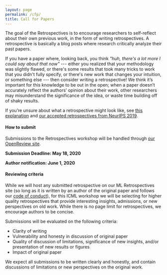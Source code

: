 ```yaml
---
layout: page
permalink: /cfp/
title: Call for Papers
---
```


The goal of the Retrospectives is to encourage researchers to self-reflect about their own previous work, in the form of writing retrospectives. A retrospective is basically a blog posts where research critically analyze their past papers.

If you have a paper where, looking back, you think *"huh, there's a lot more I could say about that now"* ---  either you realized that your methodology was slightly flawed, or there's some results that took many tricks to work that you didn't fully specify, or there's new work that changes your intuition, or something else --- then consider writing a retrospective! We think it’s important for this knowledge to be out in the open; when a paper doesn’t accurately reflect the authors’ opinion about their work, other researchers may misunderstand the significance of the idea, or waste time building off of shaky results.

If you’re unsure about what a retrospective might look like, see [this explanation](https://ml-retrospectives.github.io/how/) and [our accepted retrospectives from NeurIPS 2019](https://ml-retrospectives.github.io/neurips2019/accepted_retrospectives/index.html).

#### How to submit

Submissions to the Retrospectives workshop will be handled through [our OpenReview site](https://openreview.net/group?id=ICML.cc/2020/Workshop/ML_Retrospectives).

**Submission Deadline: May 18, 2020**

**Author notification:  June 1, 2020**

#### Reviewing criteria

While we will host any submitted retrospective on our ML Retrospectives site (so long as it is written by an author of the original paper and follows our [code of conduct](https://ml-retrospectives.github.io/coc/)), for this ICML workshop we will be selecting for higher quality retrospectives that provide interesting insights, admissions, or new perspectives on old work. While there is no page limit for retrospectives, we encourage authors to be concise.

Submissions will be evaluated on the following criteria:
- Clarity of writing
- Vulnerability and honesty in discussion of original paper
- Quality of discussion of limitations, significance of new insights, and/or presentation of new results or figures
- Impact of original paper

We expect all submissions to be written clearly and honestly, and contain discussions of limitations or new perspectives on the original work.
